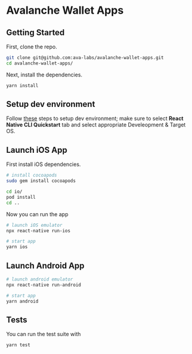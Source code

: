 # Avalanche Wallet Apps

## Getting Started

First, clone the repo.

```zsh
git clone git@github.com:ava-labs/avalanche-wallet-apps.git
cd avalanche-wallet-apps/
```

Next, install the dependencies.

```zsh
yarn install
```

## Setup dev environment

Follow [these](https://reactnative.dev/docs/environment-setup) steps to setup dev environment; make sure to select 
**React Native CLI Quickstart** tab and select appropriate Develeopment & Target OS.

## Launch iOS App

First install iOS dependencies.

```zsh
# install cocoapods
sudo gem install cocoapods

cd io/
pod install
cd ..
```

Now you can run the app

```zsh
# launch iOS emulator
npx react-native run-ios

# start app
yarn ios
```

## Launch Android App

```zsh
# launch android emulator
npx react-native run-android

# start app
yarn android
```

## Tests

You can run the test suite with

```zsh
yarn test
```
